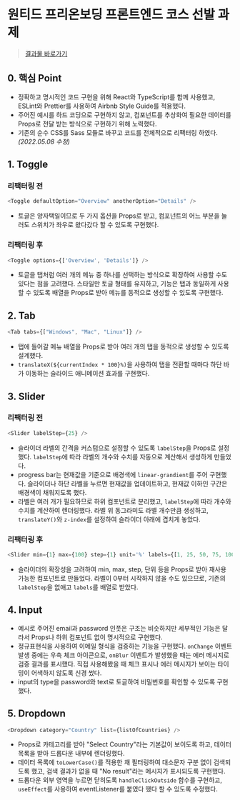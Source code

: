 # 원티드 프리온보딩 프론트엔드 코스 선발 과제

> [결과물 바로가기](https://kec0130.github.io/wanted_pre_onboarding/)

## 0. 핵심 Point

- 정확하고 명시적인 코드 구현을 위해 React와 TypeScript를 함께 사용했고, ESLint와 Prettier를 사용하여 Airbnb Style Guide를 적용했다.
- 주어진 예시를 하드 코딩으로 구현하지 않고, 컴포넌트를 추상화여 필요한 데이터를 Props로 전달 받는 방식으로 구현하기 위해 노력했다.
- 기존의 순수 CSS를 Sass 모듈로 바꾸고 코드를 전체적으로 리팩터링 하였다. _(2022.05.08 수정)_

## 1. Toggle

### 리팩터링 전

```js
<Toggle defaultOption="Overview" anotherOption="Details" />
```

- 토글은 양자택일이므로 두 가지 옵션을 Props로 받고, 컴포넌트의 어느 부분을 눌러도 스위치가 좌우로 왔다갔다 할 수 있도록 구현했다.

### 리팩터링 후

```js
<Toggle options={['Overview', 'Details']} />
```

- 토글을 탭처럼 여러 개의 메뉴 중 하나를 선택하는 방식으로 확장하여 사용할 수도 있다는 점을 고려했다. 스타일만 토글 형태를 유지하고, 기능은 탭과 동일하게 사용할 수 있도록 배열을 Props로 받아 메뉴를 동적으로 생성할 수 있도록 구현했다.


## 2. Tab

```js
<Tab tabs={["Windows", "Mac", "Linux"]} />
```

- 탭에 들어갈 메뉴 배열을 Props로 받아 여러 개의 탭을 동적으로 생성할 수 있도록 설계했다.
- `translateX(${currentIndex * 100}%)`을 사용하여 탭을 전환할 때마다 하단 바가 이동하는 슬라이드 애니메이션 효과를 구현했다.


## 3. Slider

### 리팩터링 전

```js
<Slider labelStep={25} />
```

- 슬라이더 라벨의 간격을 커스텀으로 설정할 수 있도록 `labelStep`을 Props로 설정했다. `labelStep`에 따라 라벨의 개수와 수치를 자동으로 계산해서 생성하게 만들었다.
- progress bar는 현재값을 기준으로 배경색에 `linear-grandient`를 주어 구현했다. 슬라이더나 하단 라벨을 누르면 현재값을 업데이트하고, 현재값 이하인 구간은 배경색이 채워지도록 했다.
- 라벨은 여러 개가 필요하므로 하위 컴포넌트로 분리했고, `labelStep`에 따라 개수와 수치를 계산하여 렌더링했다. 라벨 위 동그라미도 라벨 개수만큼 생성하고, `translateY()`와 `z-index`를 설정하여 슬라이더 아래에 겹치게 놓았다.

### 리팩터링 후

```js
<Slider min={1} max={100} step={1} unit='%' labels={[1, 25, 50, 75, 100]} />
```

- 슬라이더의 확장성을 고려하여 min, max, step, 단위 등을 Props로 받아 재사용 가능한 컴포넌트로 만들었다. 라벨이 0부터 시작하지 않을 수도 있으므로, 기존의 `labelStep`을 없애고 `labels`를 배열로 받았다.


## 4. Input

- 예시로 주어진 email과 password 인풋은 구조는 비슷하지만 세부적인 기능은 달라서 Props나 하위 컴포넌트 없이 명시적으로 구현했다.
- 정규표현식을 사용하여 이메일 형식을 검증하는 기능을 구현했다. `onChange` 이벤트 발생 중에는 우측 체크 아이콘으로, `onBlur` 이벤트가 발생했을 때는 에러 메시지로 검증 결과를 표시했다. 직접 사용해봤을 때 체크 표시나 에러 메시지가 보이는 타이밍이 어색하지 않도록 신경 썼다.
- input의 type을 password와 text로 토글하여 비밀번호를 확인할 수 있도록 구현했다.


## 5. Dropdown

```js
<Dropdown category="Country" list={listOfCountries} />
```

- Props로 카테고리를 받아 "Select Country"라는 기본값이 보이도록 하고, 데이터 목록을 받아 드롭다운 내부에 렌더링했다.
- 데이터 목록에 `toLowerCase()`를 적용한 채 필터링하여 대소문자 구분 없이 검색되도록 했고, 검색 결과가 없을 때 "No result"라는 메시지가 표시되도록 구현했다.
- 드롭다운 외부 영역을 누르면 닫히도록 `handleClickOutside` 함수를 구현하고, `useEffect`를 사용하여 eventListener를 붙였다 뗐다 할 수 있도록 수정했다.